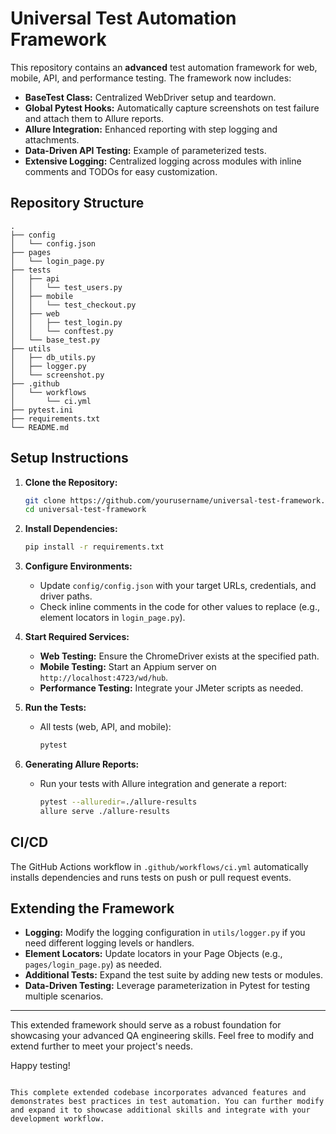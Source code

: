# Universal Test Automation Framework

This repository contains an **advanced** test automation framework for web, mobile, API, and performance testing. The framework now includes:

- **BaseTest Class:** Centralized WebDriver setup and teardown.
- **Global Pytest Hooks:** Automatically capture screenshots on test failure and attach them to Allure reports.
- **Allure Integration:** Enhanced reporting with step logging and attachments.
- **Data-Driven API Testing:** Example of parameterized tests.
- **Extensive Logging:** Centralized logging across modules with inline comments and TODOs for easy customization.

## Repository Structure

```
.
├── config
│   └── config.json
├── pages
│   └── login_page.py
├── tests
│   ├── api
│   │   └── test_users.py
│   ├── mobile
│   │   └── test_checkout.py
│   ├── web
│   │   ├── test_login.py
│   │   └── conftest.py
│   └── base_test.py
├── utils
│   ├── db_utils.py
│   ├── logger.py
│   └── screenshot.py
├── .github
│   └── workflows
│       └── ci.yml
├── pytest.ini
├── requirements.txt
└── README.md
```

## Setup Instructions

1. **Clone the Repository:**
   ```bash
   git clone https://github.com/yourusername/universal-test-framework.git
   cd universal-test-framework
   ```

2. **Install Dependencies:**
   ```bash
   pip install -r requirements.txt
   ```

3. **Configure Environments:**
   - Update `config/config.json` with your target URLs, credentials, and driver paths.
   - Check inline comments in the code for other values to replace (e.g., element locators in `login_page.py`).

4. **Start Required Services:**
   - **Web Testing:** Ensure the ChromeDriver exists at the specified path.
   - **Mobile Testing:** Start an Appium server on `http://localhost:4723/wd/hub`.
   - **Performance Testing:** Integrate your JMeter scripts as needed.

5. **Run the Tests:**
   - All tests (web, API, and mobile):
     ```bash
     pytest
     ```

6. **Generating Allure Reports:**
   - Run your tests with Allure integration and generate a report:
     ```bash
     pytest --alluredir=./allure-results
     allure serve ./allure-results
     ```

## CI/CD

The GitHub Actions workflow in `.github/workflows/ci.yml` automatically installs dependencies and runs tests on push or pull request events.

## Extending the Framework

- **Logging:** Modify the logging configuration in `utils/logger.py` if you need different logging levels or handlers.
- **Element Locators:** Update locators in your Page Objects (e.g., `pages/login_page.py`) as needed.
- **Additional Tests:** Expand the test suite by adding new tests or modules.
- **Data-Driven Testing:** Leverage parameterization in Pytest for testing multiple scenarios.

---

This extended framework should serve as a robust foundation for showcasing your advanced QA engineering skills. Feel free to modify and extend further to meet your project's needs.

Happy testing!
```

This complete extended codebase incorporates advanced features and demonstrates best practices in test automation. You can further modify and expand it to showcase additional skills and integrate with your development workflow.

